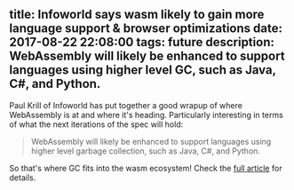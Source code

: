 title: Infoworld says wasm likely to gain more language support & browser optimizations
date: 2017-08-22 22:08:00
tags: future
description: WebAssembly will likely be enhanced to support languages using higher level GC, such as Java, C#, and Python. 
---
Paul Krill of Infoworld has put together a good wrapup of where WebAssembly is at and where it's heading. Particularly interesting in terms of what the next iterations of the spec will hold:

> WebAssembly will likely be enhanced to support languages using higher level garbage collection, such as Java, C#, and Python. 

So that's where GC fits into the wasm ecosystem! Check the [full article](http://www.infoworld.com/article/3217704/web-development/whats-new-with-webassembly-portable-code.html) for details.
